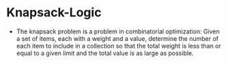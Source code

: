 # Knapsack-Logic
- The knapsack problem is a problem in combinatorial optimization: Given a set of items,
 each with a weight and a value, determine the number of each item to include in a collection
 so that the total weight is less than or equal to a given limit and the total value is as large as possible.
